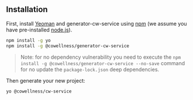 ## Installation

First, install [Yeoman](http://yeoman.io) and generator-cw-service using [npm](https://www.npmjs.com/) (we assume you have pre-installed [node.js](https://nodejs.org/)).

```bash
npm install -g yo
npm install -g @cowellness/generator-cw-service
```

> Note: for no dependency vulnerability you need to execute the `npm install -g @cowellness/generator-cw-service --no-save` command for no update the `package-lock.json` deep dependencies.

Then generate your new project:

```bash
yo @cowellness/cw-service
```

